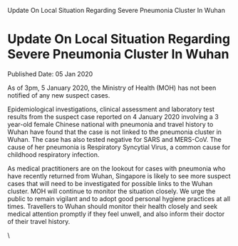 Update On Local Situation Regarding Severe Pneumonia Cluster In Wuhan

Update On Local Situation Regarding Severe Pneumonia Cluster In Wuhan
=====================================================================

Published Date: 05 Jan 2020

As of 3pm, 5 January 2020, the Ministry of Health (MOH) has not been
notified of any new suspect cases.  

Epidemiological investigations, clinical assessment and laboratory test
results from the suspect case reported on 4 January 2020 involving a 3
year-old female Chinese national with pneumonia and travel history to
Wuhan have found that the case is not linked to the pneumonia cluster in
Wuhan. The case has also tested negative for SARS and MERS-CoV. The
cause of her pneumonia is Respiratory Syncytial Virus, a common cause
for childhood respiratory infection.

As medical practitioners are on the lookout for cases with pneumonia who
have recently returned from Wuhan, Singapore is likely to see more
suspect cases that will need to be investigated for possible links to
the Wuhan cluster. MOH will continue to monitor the situation closely.
We urge the public to remain vigilant and to adopt good personal hygiene
practices at all times. Travellers to Wuhan should monitor their health
closely and seek medical attention promptly if they feel unwell, and
also inform their doctor of their travel history.

<div>

\

</div>
